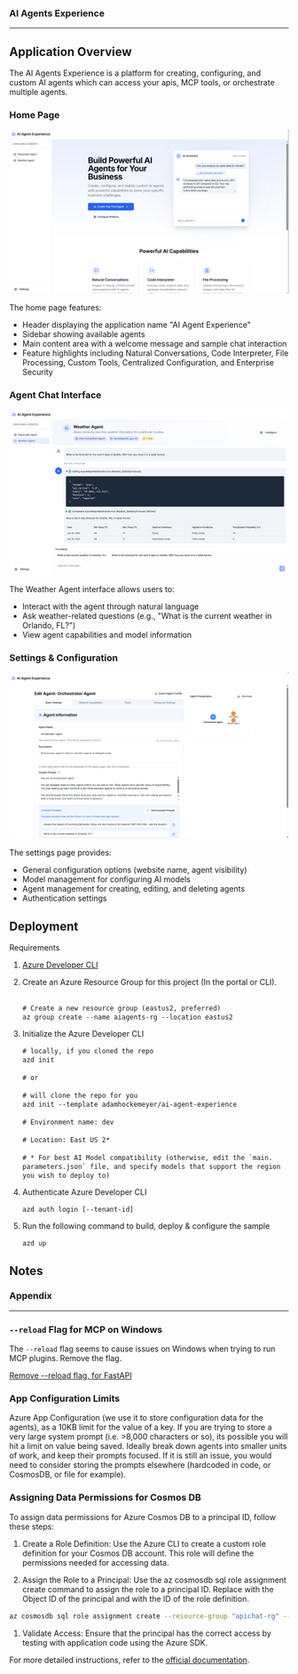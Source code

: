### AI Agents Experience
---

## Application Overview

The AI Agents Experience is a platform for creating, configuring, and custom AI agents which can access your apis, MCP tools, or orchestrate multiple agents.

### Home Page

![Home Page](images/homepage.png)

The home page features:
- Header displaying the application name "AI Agent Experience"
- Sidebar showing available agents 
- Main content area with a welcome message and sample chat interaction
- Feature highlights including Natural Conversations, Code Interpreter, File Processing, Custom Tools, Centralized Configuration, and Enterprise Security

### Agent Chat Interface

![Agent Chat](images/weather_agent.png)

The Weather Agent interface allows users to:
- Interact with the agent through natural language
- Ask weather-related questions (e.g., "What is the current weather in Orlando, FL?")
- View agent capabilities and model information

### Settings & Configuration

![Agent Settings](images/agent_settings.png)

The settings page provides:
- General configuration options (website name, agent visibility)
- Model management for configuring AI models
- Agent management for creating, editing, and deleting agents
- Authentication settings

## Deployment

Requirements
1.  [Azure Developer CLI](https://learn.microsoft.com/en-us/azure/developer/azure-developer-cli/install-azd)


1. Create an Azure Resource Group for this project (In the portal or CLI).

    ```shell
    
    # Create a new resource group (eastus2, preferred)
    az group create --name aiagents-rg --location eastus2
    ```

1.  Initialize the Azure Developer CLI

    ```shell
    # locally, if you cloned the repo
    azd init 

    # or

    # will clone the repo for you
    azd init --template adamhockemeyer/ai-agent-experience 

    # Environment name: dev

    # Location: East US 2*
    
    # * For best AI Model compatibility (otherwise, edit the `main.     parameters.json` file, and specify models that support the region you wish to deploy to)

    ```
    

1. Authenticate Azure Developer CLI

    ```shell
    azd auth login [--tenant-id]
    ```

1.  Run the following command to build, deploy & configure the sample

    ```shell
    azd up
    ```

## Notes




### Appendix
---


### `--reload` Flag for MCP on Windows

The `--reload` flag seems to cause issues on Windows when trying to run MCP plugins. Remove the flag. 

[Remove --reload flag, for FastAPI](https://github.com/modelcontextprotocol/python-sdk/issues/359#issuecomment-2761351547)

### App Configuration Limits

Azure App Configuration (we use it to store configuration data for the agents), as a 10KB limit for the value of a key. If you are trying to store a very large system prompt (i.e. >8,000 characters or so), its possible you will hit a limit on value being saved. Ideally break down agents into smaller units of work, and keep their prompts focused. If it is still an issue, you would need to consider storing the prompts elsewhere (hardcoded in code, or CosmosDB, or file for example).


### Assigning Data Permissions for Cosmos DB

To assign data permissions for Azure Cosmos DB to a principal ID, follow these steps:

1. Create a Role Definition: Use the Azure CLI to create a custom role definition for your Cosmos DB account. This role will define the permissions needed for accessing data.

1. Assign the Role to a Principal: Use the az cosmosdb sql role assignment create command to assign the role to a principal ID. Replace <aad-principal-id> with the Object ID of the principal and <role-definition-id> with the ID of the role definition.

```bash
az cosmosdb sql role assignment create --resource-group "apichat-rg" --account-name "***" --role-definition-id "/subscriptions/******/resourceGroups/apichat-rg/providers/Microsoft.DocumentDB/databaseAccounts/******/sqlRoleDefinitions/00000000-0000-0000-0000-000000000002" --principal-id "******" --scope "/subscriptions/******/resourceGroups/apichat-rg/providers/Microsoft.DocumentDB/databaseAccounts/******"
```

1. Validate Access: Ensure that the principal has the correct access by testing with application code using the Azure SDK.

For more detailed instructions, refer to the [official documentation](https://learn.microsoft.com/en-us/azure/cosmos-db/nosql/security/how-to-grant-data-plane-role-based-access).

